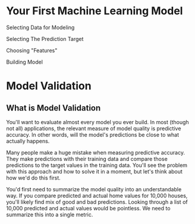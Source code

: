 # Your First Machine Learning Model
Selecting Data for Modeling

Selecting The Prediction Target

Choosing "Features"

Building Model

# Model Validation
## What is Model Validation
You'll want to evaluate almost every model you ever build. In most (though not all) applications, the relevant measure of model quality is predictive accuracy. In other words, will the model's predictions be close to what actually happens.

Many people make a huge mistake when measuring predictive accuracy. They make predictions with their training data and compare those predictions to the target values in the training data. You'll see the problem with this approach and how to solve it in a moment, but let's think about how we'd do this first.

You'd first need to summarize the model quality into an understandable way. If you compare predicted and actual home values for 10,000 houses, you'll likely find mix of good and bad predictions. Looking through a list of 10,000 predicted and actual values would be pointless. We need to summarize this into a single metric.
